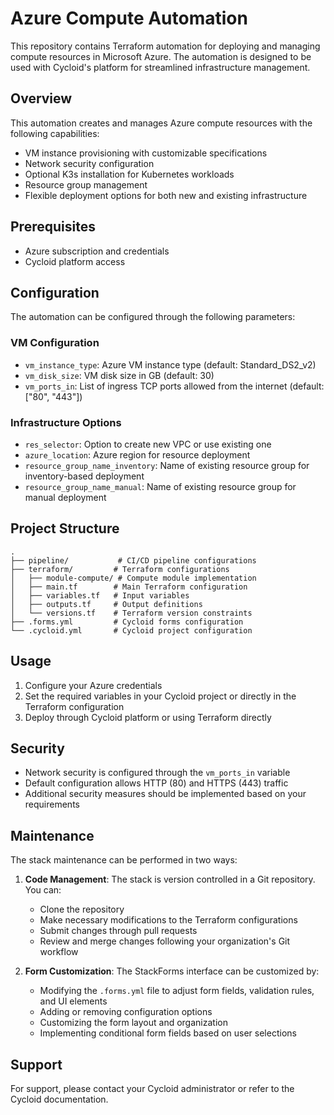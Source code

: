 # Azure Compute Automation

This repository contains Terraform automation for deploying and managing compute resources in Microsoft Azure. The automation is designed to be used with Cycloid's platform for streamlined infrastructure management.

## Overview

This automation creates and manages Azure compute resources with the following capabilities:

- VM instance provisioning with customizable specifications
- Network security configuration
- Optional K3s installation for Kubernetes workloads
- Resource group management
- Flexible deployment options for both new and existing infrastructure

## Prerequisites

- Azure subscription and credentials
- Cycloid platform access

## Configuration

The automation can be configured through the following parameters:

### VM Configuration
- `vm_instance_type`: Azure VM instance type (default: Standard_DS2_v2)
- `vm_disk_size`: VM disk size in GB (default: 30)
- `vm_ports_in`: List of ingress TCP ports allowed from the internet (default: ["80", "443"])

### Infrastructure Options
- `res_selector`: Option to create new VPC or use existing one
- `azure_location`: Azure region for resource deployment
- `resource_group_name_inventory`: Name of existing resource group for inventory-based deployment
- `resource_group_name_manual`: Name of existing resource group for manual deployment

## Project Structure

```
.
├── pipeline/           # CI/CD pipeline configurations
├── terraform/         # Terraform configurations
│   ├── module-compute/ # Compute module implementation
│   ├── main.tf        # Main Terraform configuration
│   ├── variables.tf   # Input variables
│   ├── outputs.tf     # Output definitions
│   └── versions.tf    # Terraform version constraints
├── .forms.yml         # Cycloid forms configuration
└── .cycloid.yml       # Cycloid project configuration
```

## Usage

1. Configure your Azure credentials
2. Set the required variables in your Cycloid project or directly in the Terraform configuration
3. Deploy through Cycloid platform or using Terraform directly

## Security

- Network security is configured through the `vm_ports_in` variable
- Default configuration allows HTTP (80) and HTTPS (443) traffic
- Additional security measures should be implemented based on your requirements

## Maintenance

The stack maintenance can be performed in two ways:

1. **Code Management**: The stack is version controlled in a Git repository. You can:
   - Clone the repository
   - Make necessary modifications to the Terraform configurations
   - Submit changes through pull requests
   - Review and merge changes following your organization's Git workflow

2. **Form Customization**: The StackForms interface can be customized by:
   - Modifying the `.forms.yml` file to adjust form fields, validation rules, and UI elements
   - Adding or removing configuration options
   - Customizing the form layout and organization
   - Implementing conditional form fields based on user selections

## Support

For support, please contact your Cycloid administrator or refer to the Cycloid documentation.


